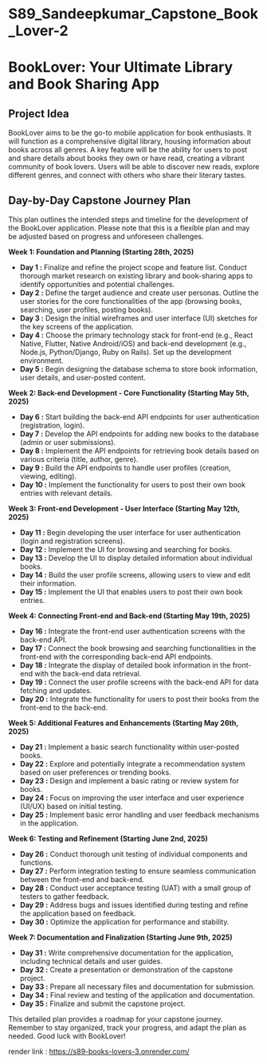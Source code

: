 # S89_Sandeepkumar_Capstone_Book_Lover-2

# BookLover: Your Ultimate Library and Book Sharing App

## Project Idea

BookLover aims to be the go-to mobile application for book enthusiasts. It will function as a comprehensive digital library, housing information about books across all genres. A key feature will be the ability for users to post and share details about books they own or have read, creating a vibrant community of book lovers. Users will be able to discover new reads, explore different genres, and connect with others who share their literary tastes.

## Day-by-Day Capstone Journey Plan

This plan outlines the intended steps and timeline for the development of the BookLover application. Please note that this is a flexible plan and may be adjusted based on progress and unforeseen challenges.

**Week 1: Foundation and Planning (Starting  28th, 2025)**

* **Day 1 :** Finalize and refine the project scope and feature list. Conduct thorough market research on existing library and book-sharing apps to identify opportunities and potential challenges.
* **Day 2 :** Define the target audience and create user personas. Outline the user stories for the core functionalities of the app (browsing books, searching, user profiles, posting books).
* **Day 3 :** Design the initial wireframes and user interface (UI) sketches for the key screens of the application.
* **Day 4 :** Choose the primary technology stack for front-end (e.g., React Native, Flutter, Native Android/iOS) and back-end development (e.g., Node.js, Python/Django, Ruby on Rails). Set up the development environment.
* **Day 5 :** Begin designing the database schema to store book information, user details, and user-posted content.

**Week 2: Back-end Development - Core Functionality (Starting May 5th, 2025)**

* **Day 6 :** Start building the back-end API endpoints for user authentication (registration, login).
* **Day 7 :** Develop the API endpoints for adding new books to the database (admin or user submissions).
* **Day 8 :** Implement the API endpoints for retrieving book details based on various criteria (title, author, genre).
* **Day 9 :** Build the API endpoints to handle user profiles (creation, viewing, editing).
* **Day 10 :** Implement the functionality for users to post their own book entries with relevant details.

**Week 3: Front-end Development - User Interface (Starting May 12th, 2025)**

* **Day 11 :** Begin developing the user interface for user authentication (login and registration screens).
* **Day 12 :** Implement the UI for browsing and searching for books.
* **Day 13 :** Develop the UI to display detailed information about individual books.
* **Day 14 :** Build the user profile screens, allowing users to view and edit their information.
* **Day 15 :** Implement the UI that enables users to post their own book entries.

**Week 4: Connecting Front-end and Back-end (Starting May 19th, 2025)**

* **Day 16 :** Integrate the front-end user authentication screens with the back-end API.
* **Day 17 :** Connect the book browsing and searching functionalities in the front-end with the corresponding back-end API endpoints.
* **Day 18 :** Integrate the display of detailed book information in the front-end with the back-end data retrieval.
* **Day 19 :** Connect the user profile screens with the back-end API for data fetching and updates.
* **Day 20 :** Integrate the functionality for users to post their books from the front-end to the back-end.

**Week 5: Additional Features and Enhancements (Starting May 26th, 2025)**

* **Day 21  :** Implement a basic search functionality within user-posted books.
* **Day 22  :** Explore and potentially integrate a recommendation system based on user preferences or trending books.
* **Day 23  :** Design and implement a basic rating or review system for books.
* **Day 24  :** Focus on improving the user interface and user experience (UI/UX) based on initial testing.
* **Day 25  :** Implement basic error handling and user feedback mechanisms in the application.

**Week 6: Testing and Refinement (Starting June 2nd, 2025)**

* **Day 26 :** Conduct thorough unit testing of individual components and functions.
* **Day 27 :** Perform integration testing to ensure seamless communication between the front-end and back-end.
* **Day 28 :** Conduct user acceptance testing (UAT) with a small group of testers to gather feedback.
* **Day 29 :** Address bugs and issues identified during testing and refine the application based on feedback.
* **Day 30 :** Optimize the application for performance and stability.

**Week 7: Documentation and Finalization (Starting June 9th, 2025)**

* **Day 31 :** Write comprehensive documentation for the application, including technical details and user guides.
* **Day 32 :** Create a presentation or demonstration of the capstone project.
* **Day 33 :** Prepare all necessary files and documentation for submission.
* **Day 34 :** Final review and testing of the application and documentation.
* **Day 35 :** Finalize and submit the capstone project.

This detailed plan provides a roadmap for your capstone journey. Remember to stay organized, track your progress, and adapt the plan as needed. Good luck with BookLover!


render link :
https://s89-books-lovers-3.onrender.com/
